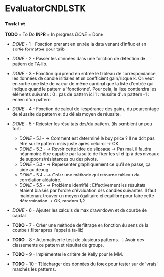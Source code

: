 # EvaluatorCNDLSTK

### Task list
__TODO__ = To Do
__INPR__ = In progress
_DONE_ = Done

* _DONE_ - 1 - Fonction prenant en entrée la data venant d'influx et en sortie formattée pour talib
* _DONE_ - 2 - Passer les données dans une fonction de détection de pattern de TA-lib.
* _DONE_ - 3 - Fonction qui prend en entrée le tableau de correspondance, les données de candle initiales et un coefficient gain/risque k.
On veut en sortie une liste de valeur de même cardinal que la liste d'entrée qui indique quand le pattern a 'fonctionné'.
Pour cela, la liste contiendra les éléments suivants :
   0 : pas de pattern ici
   1 : réussite d'un pattern
  -1 : echec d'un pattern
* _DONE_ - 4 - Fonction de calcul de l'espérance des gains, du pourcentage de réussite du pattern et du délais moyen de réussite.
* _DONE_ - 5 - Retester les résultats des/du pattern. (ils semblent un peu fort)
    + _DONE_ - 5.1 -  -> Comment est determiné le buy price ? Il ne doit pas être sur le pattern mais juste après celui-ci -> OK
    + _DONE_ - 5.2 -  -> Revoir cette idée de slippage -> Pas mal, il faudra néanmoins être capable par la suite de fixer les sl et tp à des niveaux de supports/résistances ou des pivots.
    + _DONE_ - 5.3 - -> Representer graphiquement ce qu'il se passe, ça aide au debug.
    + _DONE_ - 5.4 -  -> Créer une méthode qui retourne tableau de corrélation aléatoire.
    + _DONE_ - 5.5 -  -> Problème identifié : Effectivement les résultats étaient biaisés par l'ordre d'évaluation des candles suivantes, Il faut maintenant trouver un moyen égalitaire et equilibré pour faire cette détermination -> OK, random 1/2


* _DONE_ - 6 - Ajouter les calculs de max drawndown et de courbe de capital
* __TODO__ - 7 - Créer une méthode de filtrage en fonction du sens de la courbe (.filter apres l'appel à ta-lib)
* __TODO__ - 8 - Automatiser le test de plusieurs patterns. -> Avoir des classements de pattern et résultat de groupe.
* __TODO__ - 9 - Implémenter le critère de Kelly pour le MM.
* __TODO__ - 10 - Télécharger des données du forex pour tester sur de 'vrais' marchés les patterns.


